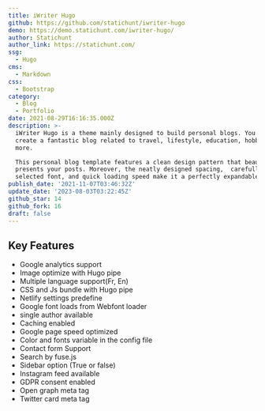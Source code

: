 ```yaml
---
title: iWriter Hugo
github: https://github.com/statichunt/iwriter-hugo
demo: https://demo.statichunt.com/iwriter-hugo/
author: Statichunt
author_link: https://statichunt.com/
ssg:
  - Hugo
cms:
  - Markdown
css:
  - Bootstrap
category:
  - Blog
  - Portfolio
date: 2021-08-29T16:16:35.000Z
description: >-
  iWriter Hugo is a theme mainly designed to build personal blogs. You can
  create a fantastic blog related to travel, lifestyle, education, hobbies, and
  more.

  This personal blog template features a clean design pattern that beautifully
  presents your posts. Moreover, the neatly designed spacing,  carefully
  selected font, and quick loading speed make it a perfectly expandable theme.
publish_date: '2021-11-07T03:46:32Z'
update_date: '2023-08-03T03:22:45Z'
github_star: 14
github_fork: 16
draft: false
---
```


## Key Features

- Google analytics support
- Image optimize with Hugo pipe
- Multiple language support(Fr, En)
- CSS and Js bundle with Hugo pipe
- Netlify settings predefine
- Google font loads from Webfont loader
- single author available
- Caching enabled
- Google page speed optimized
- Color and fonts variable in the config file
- Contact form Support
- Search by fuse.js
- Sidebar option (True or false)
- Instagram feed available
- GDPR consent enabled
- Open graph meta tag
- Twitter card meta tag
